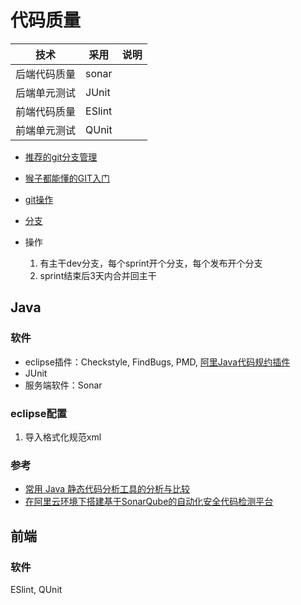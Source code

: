 # 代码质量

| 技术 | 采用 | 说明 |
| :----: | ---- | ---- |
| 后端代码质量 | sonar |  |
| 后端单元测试 | JUnit |  |
| 前端代码质量 | ESlint |  |
| 前端单元测试 | QUnit |  |

* [推荐的git分支管理](https://blog.csdn.net/qq_34651940/article/details/51891767)
* [猴子都能懂的GIT入门](https://backlog.com/git-tutorial/cn/intro/intro5_2.html)
* [git操作](http://wangyaqi.cn/2015/05/18/git/)
* [分支](http://timebridge.space/2017/03/07/SourceTree-%E5%88%86%E6%94%AF%E5%9B%BE%E8%B0%B1/)

* 操作
  1. 有主干dev分支，每个sprint开个分支，每个发布开个分支
  1. sprint结束后3天内合并回主干

## Java
### 软件
* eclipse插件：Checkstyle, FindBugs, PMD, [阿里Java代码规约插件](https://segmentfault.com/a/1190000011730490)
* JUnit
* 服务端软件：Sonar

### eclipse配置
1. 导入格式化规范xml

### 参考
* [常用 Java 静态代码分析工具的分析与比较](https://www.ibm.com/developerworks/cn/java/j-lo-statictest-tools/)
* [在阿里云环境下搭建基于SonarQube的自动化安全代码检测平台](https://yq.aliyun.com/articles/357247)

## 前端
### 软件
ESlint, QUnit
